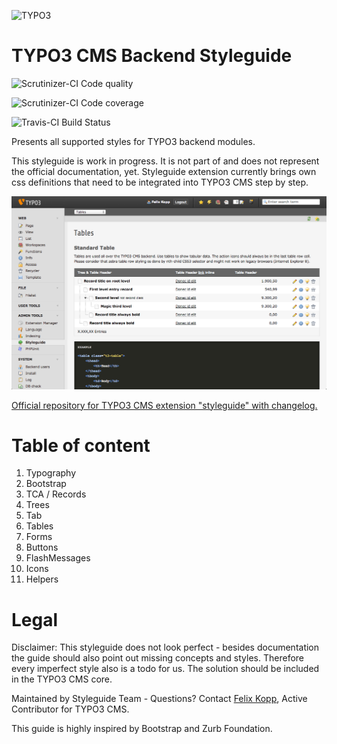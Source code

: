 ![TYPO3](http://typo3.org/typo3conf/ext/t3org_template/i/typo3-logo.png)

TYPO3 CMS Backend Styleguide
============================

![Scrutinizer-CI Code quality](https://scrutinizer-ci.com/g/7elix/TYPO3.CMS.Styleguide/badges/quality-score.png?s=3f407ffbd6096bcb26e8aede911ba446067e5323)

![Scrutinizer-CI Code coverage](https://scrutinizer-ci.com/g/7elix/TYPO3.CMS.Styleguide/badges/coverage.png?s=3c445a0b04f0d6cf0cb44fc2361426e3a7ff0050)

![Travis-CI Build Status](https://travis-ci.org/7elix/TYPO3.CMS.Styleguide.png)

Presents all supported styles for TYPO3 backend modules.

This styleguide is work in progress. It is not part of and does not represent the official documentation, yet.
Styleguide extension currently brings own css definitions that need to be integrated into TYPO3 CMS step by step.

![](Documentation/Tables.png)

<a href="http://typo3.org/extensions/repository/view/styleguide" target="_blank">Official repository for TYPO3 CMS extension "styleguide" with changelog.</a>

# Table of content

1. Typography
2. Bootstrap
3. TCA / Records
4. Trees
5. Tab
6. Tables
7. Forms
8. Buttons
9. FlashMessages
10. Icons
11. Helpers

# Legal

Disclaimer: This styleguide does not look perfect - besides documentation the guide should also point out missing concepts and styles.
Therefore every imperfect style also is a todo for us. The solution should be included in the TYPO3 CMS core.

Maintained by Styleguide Team - Questions? Contact <a href="https://twitter.com/7elix" target="_blank">Felix Kopp</a>, Active Contributor for TYPO3 CMS.

This guide is highly inspired by Bootstrap and Zurb Foundation.

